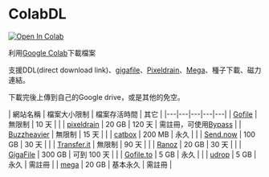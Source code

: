 # ColabDL
[![Open In Colab](https://colab.research.google.com/assets/colab-badge.svg)](https://colab.research.google.com/github/chikenscrach/ColabDL/blob/main/ColabDL.ipynb)

利用[Google Colab](https://colab.research.google.com/)下載檔案

支援DDL(direct download link)、[gigafile](https://gigafile.nu/)、[Pixeldrain](https://pixeldrain.com/)、[Mega](https://mega.nz/)、種子下載、磁力連結。

下載完後上傳到自己的Google drive，或是其他的免空。

| 網站名稱 | 檔案大小限制 | 檔案存活時間 | 其它 |
|---|---|---|---|---|
| [Gofile](https://gofile.io/) | 無限制 | 10 天 | |
| [pixeldrain](https://pixeldrain.com/) | 20 GB | 120 天 | 需註冊，可使用[Bypass](https://pixeldrain-bypass.cybar.xyz/) |
| [Buzzheavier](https://buzzheavier.com/) | 無限制 | 15 天 | |
| [catbox](https://catbox.moe/) | 200 MB | 永久 | |
| [Send.now](https://send.now/) | 100 GB | 30 天 | |
| [Transfer.it](https://transfer.it/) | 無限制 | 90 天 | |
| [Ranoz](https://ranoz.gg/) | 20 GB | 30 天 | |
| [GigaFile](https://gigafile.nu/) | 300 GB | 可到 100 天 | |
| [Gofile.to](https://gofile.to/) | 5 GB | 永久 | |
| [udrop](https://www.udrop.com/) | 5 GB | 永久 | 需註冊 |
| [mega](https://mega.nz/) | 20 GB | 基本永久 | 需註冊 |